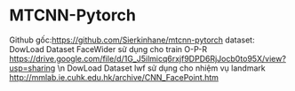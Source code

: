 # MTCNN-Pytorch
Github gốc:https://github.com/Sierkinhane/mtcnn-pytorch
dataset:
DowLoad Dataset FaceWider sử dụng cho train O-P-R 
https://drive.google.com/file/d/1G_J5ilmicq6rxjf9DPD6RjJocb0to95X/view?usp=sharing \n
DowLoad Dataset lwf sử dụng cho nhiệm vụ landmark 
http://mmlab.ie.cuhk.edu.hk/archive/CNN_FacePoint.htm

